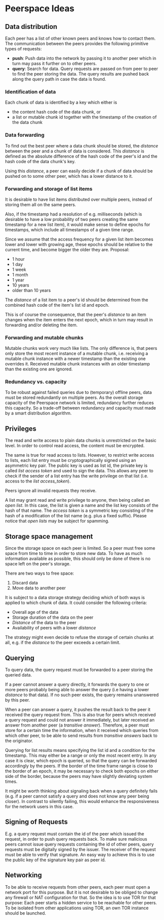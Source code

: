 # Peerspace Ideas
## Data distribution
Each peer has a list of other known peers and knows how to contact them. The communication between the peers provides the following primitive types of requests:

- **push**: Push data into the network by passing it to another peer which in turn may pass it further on to other peers.
- **query**: Search for data. Query requests are passed on from peer to peer to find the peer storing the data. The query results are pushed back along the query path in case the data is found.

### Identification of data
Each chunk of data is identified by a key which either is

- the content hash code of the data chunk, or
- a list or mutable chunk id together with the timestamp of the creation of the data chunk

### Data forwarding
To find out the best peer where a data chunk should be stored, the _distance_ between the peer and a chunk of data is considered. This _distance_ is defined as the absolute difference of the hash code of the peer's id and the hash code of the data chunk's key.

Using this _distance_, a peer can easily decide if a chunk of data should be pushed on to some other peer, which has a lower distance to it.

### Forwarding and storage of list items
It is desirable to have list items distributed over multiple peers, instead of storing them all on the same peers.

Also, if the timestamp had a resolution of e.g. milliseconds (which is desirable to have a low probability of two peers creating the same timestamp for a new list item), it would make sense to define epochs for timestamps, which include all timestamps of a given time range.

Since we assume that the access frequency for a given list item becomes lower and lower with growing age, these epochs should be relative to the current time, and become bigger the older they are. Proposal:

- 1 hour
- 1 day
- 1 week
- 1 month
- 1 year
- 10 years
- older than 10 years

The _distance_ of a list item to a peer's id should be determined from the combined hash code of the item's list id and epoch.

This is of course the consequence, that the peer's  _distance_ to an item changes when the item enters the next epoch, which in turn may result in forwarding and/or deleting the item.

### Forwarding and mutable chunks
Mutable chunks work very much like lists. The only difference is, that peers only store the most recent instance of a mutable chunk, i.e. receiving a mutable chunk instance with a newer timestamp than the existing one overrides it. Received mutable chunk instances with an older timestamp than the existing one are ignored.

### Redundancy vs. capacity
To be robust against failed queries due to (temporary) offline peers, data must be stored redundantly on multiple peers. As the overall storage capacity of the Peerspace network is limited, redundancy further reduces this capacity. So a trade-off between redundancy and capacity must made by a smart distribution algorithm.

## Privileges

The read and write access to plain data chunks is unrestricted on the basic level. In order to control read access, the content must be encrypted.

The same is true for read access to lists. However, to restrict write access to lists, each list entry must be cryptographically signed using an asymmetric key pair. The public key is used as list id, the private key is called _list access token_ and used to sign the data. This allows any peer to check if the sender of a list entry has the write privilege on that list (i.e. access to the _list access_token_).

Peers ignore all invalid requests they receive.

A list may grant read and write privilege to anyone, then being called an _open list_. In this case, the list is given a name and the list key consists of the hash of that name. The _access token_ is a symmetric key consisting of the hash of a modification of the list name (e.g. plus a fixed suffix). Please notice that _open lists_ may be subject for spamming.  

## Storage space management
Since the storage space on each peer is limited. So a peer must free some space from time to time in order to store new data. To have as much information available as possible, this should only be done of there is no space left on the peer's storage.

There are two ways to free space:

1. Discard data
2. Move data to another peer

It is subject to a data storage strategy deciding which of both ways is applied to which chunk of data. It could consider the following criteria:

- Overall age of the data
- Storage duration of the data on the peer
- _Distance_ of the data to the peer
- Availability of peers with a lower _distance_

The strategy might even decide to refuse the storage of certain chunks at all, e.g. if the _distance_ to the peer exceeds a certain limit.

## Querying
To query data, the query request must be forwarded to a peer storing the queried data.

If a peer cannot answer a query directly, it forwards the query to one or more peers probably being able to answer the query (i.e having a lower _distance_ to that data). If no such peer exists, the query remains unanswered by this peer.

When a peer can answer a query, it pushes the result back to the peer it received the query request from. This is also true for peers which received a query request and could not answer it immediately, but later received an answer from another peer (a _transitive answer_). Therefore, a peer must store for a certain time the information, when it received which queries from which other peer, to be able to send results from _transitive answers_ back to the originator.

Querying for list results means specifying the list id and a condition for the timestamp. This may either be a range or only the most recent entry. In any case it is clear, which epoch is queried, so that the query can be forwarded accordingly by the peers. If the border of the time frame range is close to the border of an epoch, it may be necessary to check both epochs on either side of the border, because the peers may have slightly deviating system times.

It might be worth thinking about signaling back when a query definitely fails (e.g. if a peer cannot satisfy a query and does not know any peer being closer). In contrast to silently failing, this would enhance the responsiveness for the network users in this case.

## Signing of Requests
E.g. a query request must contain the id of the peer which issued the request, in order to push query requests back. To make sure malicious peers cannot issue query requests containing the id of other peers, query requests must be digitally signed by the issuer. The receiver of the request must be able to verify that signature. An easy way to achieve this is to use the public key of the signature key pair as peer id.

## Networking
To be able to receive requests from other peers, each peer must open a network port for this purpose. But it is not desirable to be obliged to change any firewall or NAT configuration for that. So the idea is to use TOR for that purpose: Each peer starts a hidden service to be reachable for other peers. To be isolated from other applications using TOR, an own TOR instance should be launched.

